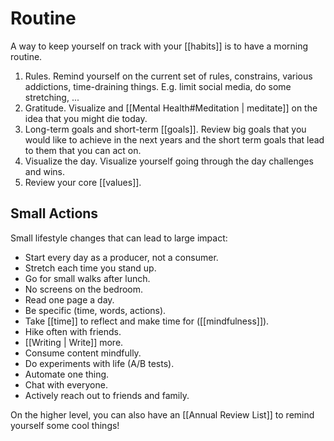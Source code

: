 # Routine

A way to keep yourself on track with your [[habits]] is to have a morning routine. 

1. Rules. Remind yourself on the current set of rules, constrains, various addictions, time-draining things. E.g. limit social media, do some stretching, ...
2. Gratitude. Visualize and [[Mental Health#Meditation | meditate]] on the idea that you might die today.
3. Long-term goals and short-term [[goals]]. Review big goals that you would like to achieve in the next years and the short term goals that lead to them that you can act on.
4. Visualize the day. Visualize yourself going through the day challenges and wins.
5. Review your core [[values]].

## Small Actions

Small lifestyle changes that can lead to large impact:
- Start every day as a producer, not a consumer.
- Stretch each time you stand up.
- Go for small walks after lunch.
- No screens on the bedroom.
- Read one page a day.
- Be specific (time, words, actions).
- Take [[time]] to reflect and make time for ([[mindfulness]]).
- Hike often with friends.
- [[Writing | Write]] more.
- Consume content mindfully.
- Do experiments with life (A/B tests).
- Automate one thing.
- Chat with everyone.
- Actively reach out to friends and family.

On the higher level, you can also have an [[Annual Review List]] to remind yourself some cool things!

